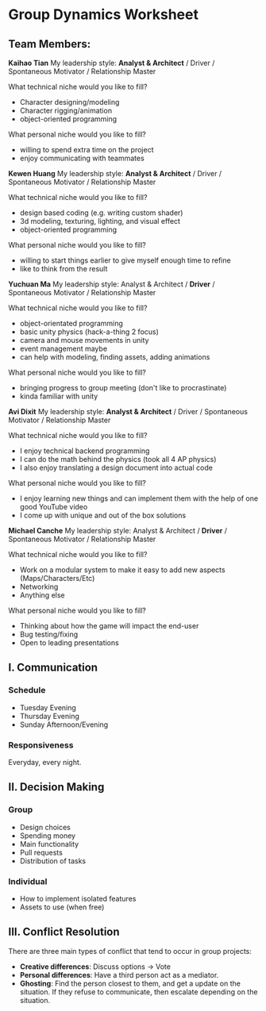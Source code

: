 
# Group Dynamics Worksheet

## Team Members:

**Kaihao Tian**
My leadership style:
**Analyst & Architect**  /  Driver  /  Spontaneous Motivator  /  Relationship Master

What technical niche would you like to fill?
* Character designing/modeling
* Character rigging/animation 
* object-oriented programming

What personal niche would you like to fill?
* willing to spend extra time on the project
* enjoy communicating with teammates

**Kewen Huang**
My leadership style:
**Analyst & Architect**  /  Driver  /  Spontaneous Motivator  /  Relationship Master

What technical niche would you like to fill?
* design based coding (e.g. writing custom shader)
* 3d modeling, texturing, lighting, and visual effect
* object-oriented programming

What personal niche would you like to fill?
* willing to start things earlier to give myself enough time to refine
* like to think from the result

**Yuchuan Ma**
My leadership style:
Analyst & Architect  /  **Driver**  /  Spontaneous Motivator  /  Relationship Master

What technical niche would you like to fill?
* object-orientated programming
* basic unity physics (hack-a-thing 2 focus)
* camera and mouse movements in unity
* event management maybe
* can help with modeling, finding assets, adding animations

What personal niche would you like to fill?
* bringing progress to group meeting (don't like to procrastinate)
* kinda familiar with unity


**Avi Dixit**
My leadership style: 
**Analyst & Architect**  /  Driver  /  Spontaneous Motivator  /  Relationship Master

What technical niche would you like to fill?  
* I enjoy technical backend programming
* I can do the math behind the physics (took all 4 AP physics)
* I also enjoy translating a design document into actual code

What personal niche would you like to fill?  
* I enjoy learning new things and can implement them with the help of one good YouTube video
* I come up with unique and out of the box solutions

**Michael Canche**
My leadership style:
Analyst & Architect  /  **Driver**  /  Spontaneous Motivator  /  Relationship Master

What technical niche would you like to fill?
* Work on a modular system to make it easy to add new aspects (Maps/Characters/Etc)
* Networking
* Anything else

What personal niche would you like to fill?
* Thinking about how the game will impact the end-user
* Bug testing/fixing
* Open to leading presentations


## I. Communication

### Schedule
* Tuesday Evening
* Thursday Evening
* Sunday Afternoon/Evening

### Responsiveness
Everyday, every night.

## II. Decision Making

### Group
* Design choices
* Spending money
* Main functionality
* Pull requests 
* Distribution of tasks

### Individual
* How to implement isolated features
* Assets to use (when free)

## III. Conflict Resolution
There are three main types of conflict that tend to occur in group projects:

* **Creative differences**: Discuss options -> Vote
* **Personal differences**: Have a third person act as a mediator. 
* **Ghosting**: Find the person closest to them, and get a update on the situation. If they refuse to communicate, then escalate depending on the situation.




